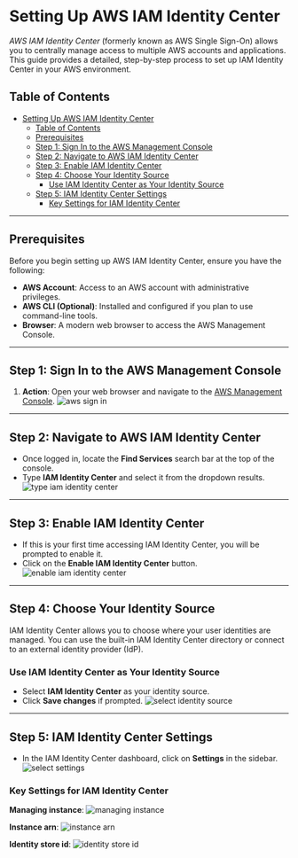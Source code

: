 
# Setting Up AWS IAM Identity Center

*AWS IAM Identity Center* (formerly known as AWS Single Sign-On) allows you to centrally manage access to multiple AWS accounts and applications. This guide provides a detailed, step-by-step process to set up IAM Identity Center in your AWS environment.

## Table of Contents

- [Setting Up AWS IAM Identity Center](#setting-up-aws-iam-identity-center)
  - [Table of Contents](#table-of-contents)
  - [Prerequisites](#prerequisites)
  - [Step 1: Sign In to the AWS Management Console](#step-1-sign-in-to-the-aws-management-console)
  - [Step 2: Navigate to AWS IAM Identity Center](#step-2-navigate-to-aws-iam-identity-center)
  - [Step 3: Enable IAM Identity Center](#step-3-enable-iam-identity-center)
  - [Step 4: Choose Your Identity Source](#step-4-choose-your-identity-source)
    - [Use IAM Identity Center as Your Identity Source](#use-iam-identity-center-as-your-identity-source)
  - [Step 5: IAM Identity Center Settings](#step-5-iam-identity-center-settings)
    - [Key Settings for IAM Identity Center](#key-settings-for-iam-identity-center)

---

## Prerequisites

Before you begin setting up AWS IAM Identity Center, ensure you have the following:

- **AWS Account**: Access to an AWS account with administrative privileges.
- **AWS CLI (Optional)**: Installed and configured if you plan to use command-line tools.
- **Browser**: A modern web browser to access the AWS Management Console.

---

## Step 1: Sign In to the AWS Management Console

1. **Action**: Open your web browser and navigate to the [AWS Management Console](https://aws.amazon.com/console/).
![aws sign in](aws_signin.png)

---

## Step 2: Navigate to AWS IAM Identity Center

- Once logged in, locate the **Find Services** search bar at the top of the console.
- Type **IAM Identity Center** and select it from the dropdown results.
![type iam identity center](type_iam_identity_center.png)

---

## Step 3: Enable IAM Identity Center

 - If this is your first time accessing IAM Identity Center, you will be prompted to enable it.
 - Click on the **Enable IAM Identity Center** button.
![enable iam identity center](enable_iam_identity_center.png)

---

## Step 4: Choose Your Identity Source

IAM Identity Center allows you to choose where your user identities are managed. You can use the built-in IAM Identity Center directory or connect to an external identity provider (IdP).

### Use IAM Identity Center as Your Identity Source

 - Select **IAM Identity Center** as your identity source.
 - Click **Save changes** if prompted.
![select identity source](select_identity_source.png)

---

## Step 5: IAM Identity Center Settings

- In the IAM Identity Center dashboard, click on **Settings** in the sidebar.
![select settings](select_settings.png)

### Key Settings for IAM Identity Center

**Managing instance**:
![managing instance](image.png)

**Instance arn**:
![instance arn](image-1.png)

**Identity store id**:
![identity store id](image-2.png)
